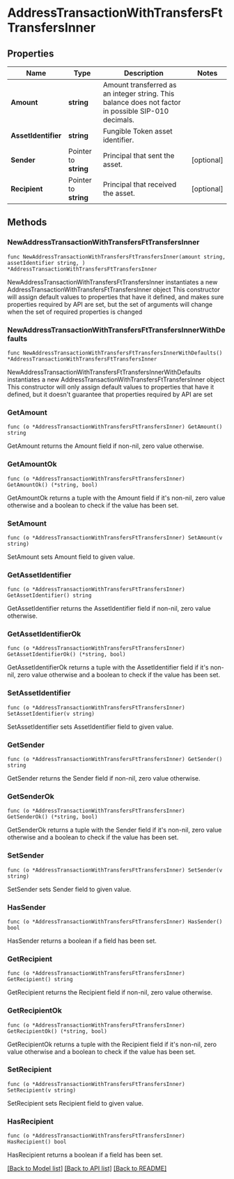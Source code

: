 # AddressTransactionWithTransfersFtTransfersInner

## Properties

Name | Type | Description | Notes
------------ | ------------- | ------------- | -------------
**Amount** | **string** | Amount transferred as an integer string. This balance does not factor in possible SIP-010 decimals. | 
**AssetIdentifier** | **string** | Fungible Token asset identifier. | 
**Sender** | Pointer to **string** | Principal that sent the asset. | [optional] 
**Recipient** | Pointer to **string** | Principal that received the asset. | [optional] 

## Methods

### NewAddressTransactionWithTransfersFtTransfersInner

`func NewAddressTransactionWithTransfersFtTransfersInner(amount string, assetIdentifier string, ) *AddressTransactionWithTransfersFtTransfersInner`

NewAddressTransactionWithTransfersFtTransfersInner instantiates a new AddressTransactionWithTransfersFtTransfersInner object
This constructor will assign default values to properties that have it defined,
and makes sure properties required by API are set, but the set of arguments
will change when the set of required properties is changed

### NewAddressTransactionWithTransfersFtTransfersInnerWithDefaults

`func NewAddressTransactionWithTransfersFtTransfersInnerWithDefaults() *AddressTransactionWithTransfersFtTransfersInner`

NewAddressTransactionWithTransfersFtTransfersInnerWithDefaults instantiates a new AddressTransactionWithTransfersFtTransfersInner object
This constructor will only assign default values to properties that have it defined,
but it doesn't guarantee that properties required by API are set

### GetAmount

`func (o *AddressTransactionWithTransfersFtTransfersInner) GetAmount() string`

GetAmount returns the Amount field if non-nil, zero value otherwise.

### GetAmountOk

`func (o *AddressTransactionWithTransfersFtTransfersInner) GetAmountOk() (*string, bool)`

GetAmountOk returns a tuple with the Amount field if it's non-nil, zero value otherwise
and a boolean to check if the value has been set.

### SetAmount

`func (o *AddressTransactionWithTransfersFtTransfersInner) SetAmount(v string)`

SetAmount sets Amount field to given value.


### GetAssetIdentifier

`func (o *AddressTransactionWithTransfersFtTransfersInner) GetAssetIdentifier() string`

GetAssetIdentifier returns the AssetIdentifier field if non-nil, zero value otherwise.

### GetAssetIdentifierOk

`func (o *AddressTransactionWithTransfersFtTransfersInner) GetAssetIdentifierOk() (*string, bool)`

GetAssetIdentifierOk returns a tuple with the AssetIdentifier field if it's non-nil, zero value otherwise
and a boolean to check if the value has been set.

### SetAssetIdentifier

`func (o *AddressTransactionWithTransfersFtTransfersInner) SetAssetIdentifier(v string)`

SetAssetIdentifier sets AssetIdentifier field to given value.


### GetSender

`func (o *AddressTransactionWithTransfersFtTransfersInner) GetSender() string`

GetSender returns the Sender field if non-nil, zero value otherwise.

### GetSenderOk

`func (o *AddressTransactionWithTransfersFtTransfersInner) GetSenderOk() (*string, bool)`

GetSenderOk returns a tuple with the Sender field if it's non-nil, zero value otherwise
and a boolean to check if the value has been set.

### SetSender

`func (o *AddressTransactionWithTransfersFtTransfersInner) SetSender(v string)`

SetSender sets Sender field to given value.

### HasSender

`func (o *AddressTransactionWithTransfersFtTransfersInner) HasSender() bool`

HasSender returns a boolean if a field has been set.

### GetRecipient

`func (o *AddressTransactionWithTransfersFtTransfersInner) GetRecipient() string`

GetRecipient returns the Recipient field if non-nil, zero value otherwise.

### GetRecipientOk

`func (o *AddressTransactionWithTransfersFtTransfersInner) GetRecipientOk() (*string, bool)`

GetRecipientOk returns a tuple with the Recipient field if it's non-nil, zero value otherwise
and a boolean to check if the value has been set.

### SetRecipient

`func (o *AddressTransactionWithTransfersFtTransfersInner) SetRecipient(v string)`

SetRecipient sets Recipient field to given value.

### HasRecipient

`func (o *AddressTransactionWithTransfersFtTransfersInner) HasRecipient() bool`

HasRecipient returns a boolean if a field has been set.


[[Back to Model list]](../README.md#documentation-for-models) [[Back to API list]](../README.md#documentation-for-api-endpoints) [[Back to README]](../README.md)


